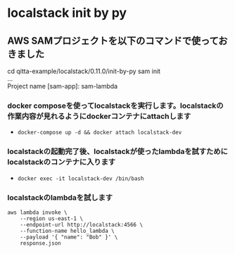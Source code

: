# localstack init by py

## AWS SAMプロジェクトを以下のコマンドで使っておきました
cd qitta-example/localstack/0.11.0/init-by-py
sam init  
...  
Project name [sam-app]: sam-lambda

### docker composeを使ってlocalstackを実行します。localstackの作業内容が見れるようにdockerコンテナにattachします
- `docker-compose up -d && docker attach localstack-dev`

### localstackの起動完了後、localstackが使ったlambdaを試すためにlocalstackのコンテナに入ります
- `docker exec -it localstack-dev /bin/bash`

### localstackのlambdaを試します
```
aws lambda invoke \
    --region us-east-1 \
    --endpoint-url http://localstack:4566 \
    --function-name hello_lambda \
    --payload '{ "name": "Bob" }' \
    response.json
```